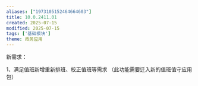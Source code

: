 ```yaml
---
aliases: ["1973105152464664603"]
title: 10.0.2411.01  
created: 2025-07-15
modified: 2025-07-15
tags: ['基础模块']
theme: 政务应用
---
```


新需求：

1、满足值班新增重新排班、校正值班等需求 （此功能需要迁入新的值班值守应用包）